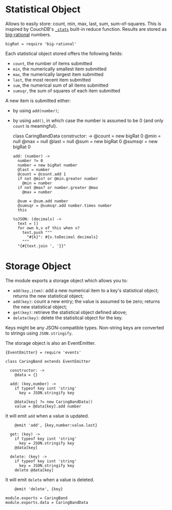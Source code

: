 Statistical Object
==================

Allows to easily store: count, min, max, last, sum, sum-of-squares.
This is inspired by CouchDB's [`_stats`](https://wiki.apache.org/couchdb/Built-In_Reduce_Functions#A_stats) built-in reduce function.
Results are stored as [big-rational](https://github.com/peterolson/BigRational.js) numbers.

    bigRat = require 'big-rational'

Each statistical object stored offers the following fields:
- `count`, the number of items submitted
- `min`, the numerically smallest item submitted
- `max`, the numerically largest item submitted
- `last`, the most recent item submitted
- `sum`, the numerical sum of all items submitted
- `sumsqr`, the sum of squares of each item submitted

A new item is submitted either:
- by using `add(number)`;
- by using `add()`, in which case the number is assumed to be 0 (and only `count` is meaningful).

    class CaringBandData
      constructor: ->
        @count = new bigRat 0
        @min = null
        @max = null
        @last = null
        @sum = new bigRat 0
        @sumsqr = new bigRat 0

      add: (number) ->
        number ?= 0
        number = new bigRat number
        @last = number
        @count = @count.add 1
        if not @min? or @min.greater number
          @min = number
        if not @max? or number.greater @max
          @max = number

        @sum = @sum.add number
        @sumsqr = @sumsqr.add number.times number
        this

      toJSON: (decimals) ->
        text = []
        for own k,v of this when v?
          text.push """
            "#{k}": #{v.toDecimal decimals}
          """
        "{#{text.join ', '}}"

Storage Object
==============

The module exports a storage object which allows you to:
- `add(key,item)`: add a new numerical item to a key's statistical object; returns the new statistical object;
- `add(key)`: count a new entry; the value is assumed to be zero; returns the new statistical object;
- `get(key)`: retrieve the statistical object defined above;
- `delete(key)`: delete the statisitcal object for the key.

Keys might be any JSON-compatible types. Non-string keys are converted to strings using `JSON.stringify`.

The storage object is also an EventEmitter.

    {EventEmitter} = require 'events'

    class CaringBand extends EventEmitter

      constructor: ->
        @data = {}

      add: (key,number) ->
        if typeof key isnt 'string'
          key = JSON.stringify key

        @data[key] ?= new CaringBandData()
        value = @data[key].add number

It will emit `add` when a value is updated.

        @emit 'add', {key,number:value.last}

      get: (key) ->
        if typeof key isnt 'string'
          key = JSON.stringify key
        @data[key]

      delete: (key) ->
        if typeof key isnt 'string'
          key = JSON.stringify key
        delete @data[key]

It will emit `delete` when a value is deleted.

        @emit 'delete', {key}

    module.exports = CaringBand
    module.exports.data = CaringBandData
